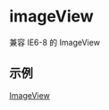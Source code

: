 # imageView
兼容 IE6-8 的 ImageView

## 示例
[ImageView](https://alvinyw.github.io/Blog/imageView/index.html)
